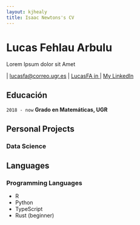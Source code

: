 ```yaml
---
layout: kjhealy
title: Isaac Newtons's CV
---
```

# Lucas Fehlau Arbulu
Lorem Ipsum dolor sit Amet

<div id="webaddress">
| <a href="lucasfa@correo.ugr.es">lucasfa@correo.ugr.es</a>
| <a href="https://github.com/LucasFA">LucasFA in 
    <a class="social mx-1" href="https://www.github.com/LucasFA">
          <i class="fab fa-github fa-1x"></i>
        </a>
    </a>
| <a href="https://www.linkedin.com/in/lucas-f-80a8b213a/">My LinkedIn</a>
</div>



## Educación

`2018 - now`
__Grado en Matemáticas, UGR__

## Personal Projects

### Data Science


## Languages

### Programming Languages
- R
- Python
- TypeScript 
- Rust (beginner)


<!-- ### Footer

Last updated: May 2013 -->


